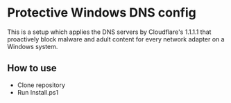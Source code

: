 # Protective Windows DNS config

This is a setup which applies the DNS servers by Cloudflare's 1.1.1.1 that proactively block malware and adult content for every network adapter on a Windows system.

## How to use

- Clone repository
- Run Install.ps1